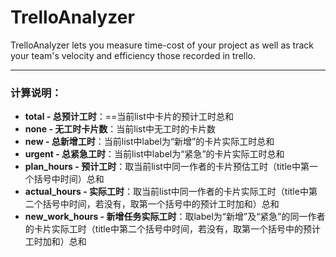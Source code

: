 # TrelloAnalyzer
TrelloAnalyzer lets you measure time-cost of your project as well as track your team's velocity and efficiency those recorded in trello.

---

### 计算说明：
- **total - 总预计工时**：==当前list中卡片的预计工时总和
- **none - 无工时卡片数**：当前list中无工时的卡片数
- **new - 总新增工时**：当前list中label为“新增”的卡片实际工时总和
- **urgent - 总紧急工时**：当前list中label为“紧急”的卡片实际工时总和
- **plan_hours - 预计工时**：取当前list中同一作者的卡片预估工时（title中第一个括号中时间）总和
- **actual_hours - 实际工时**：取当前list中同一作者的卡片实际工时（title中第二个括号中时间，若没有，取第一个括号中的预计工时加和）总和
- **new_work_hours - 新增任务实际工时**：取label为“新增”及“紧急”的同一作者的卡片实际工时（title中第二个括号中时间，若没有，取第一个括号中的预计工时加和）总和